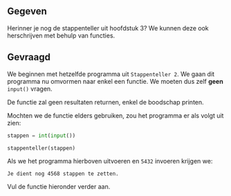 ## Gegeven

Herinner je nog de stappenteller uit hoofdstuk 3? We kunnen deze ook herschrijven met behulp van functies.

## Gevraagd

We beginnen met hetzelfde programma uit `Stappenteller 2`. We gaan dit programma nu omvormen naar enkel een functie. We moeten dus zelf **geen** `input()` vragen. 

De functie zal geen resultaten returnen, enkel de boodschap printen.

Mochten we de functie elders gebruiken, zou het programma er als volgt uit zien:

```python
stappen = int(input())

stappenteller(stappen)
```

Als we het programma hierboven uitvoeren en `5432` invoeren krijgen we:
```console?lang=python
Je dient nog 4568 stappen te zetten.
```

Vul de functie hieronder verder aan.